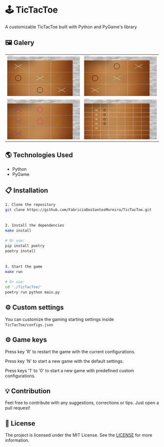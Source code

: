 # 🕹 TicTacToe
A customizable TicTacToe built with Python and PyGame's library


## 🖼 Galery
|                                     |                                     |
|-------------------------------------|-------------------------------------|
| ![img-1](./docs/img/game-img-1.png) | ![img-2](./docs/img/game-img-2.png) |
| ![img-3](./docs/img/game-img-3.png) | ![img-4](./docs/img/game-img-4.png) |


## 🌎 Technologies Used

- Python
- PyGame


## 📋 Installation

```bash
1. Clone the repository
git clone https://github.com/FabricioDosSantosMoreira/TicTacToe.git


2. Install the dependencies
make install

# Or use:
pip install poetry
poetry install


3. Start the game
make run

# Or use:
cd './TicTacToe/'
poetry run python main.py
```

## ⚙ Custom settings

You can customize the gaming starting settings inside `TicTacToe/configs.json`


## ⚙ Game keys 

Press key 'R' to restart the game with the current configurations.

Press key 'N' to start a new game with the default settings.

Press keys '1' to '0' to start a new game with predefined custom configurations.

## 💡 Contribution

Feel free to contribute with any suggestions, corrections or tips. Just open a pull request!


## 📃 License

The project is licensed under the MIT License. See the [LICENSE](LICENSE/) for more information.
